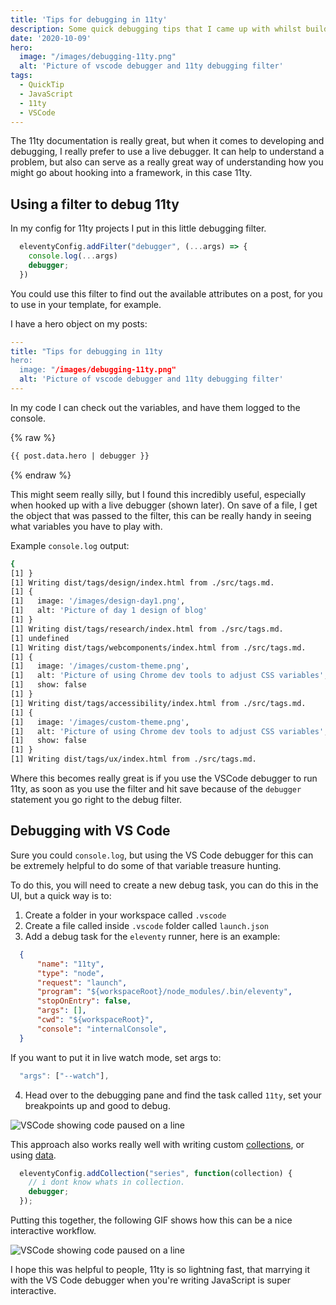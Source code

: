 ```yaml
---
title: 'Tips for debugging in 11ty'
description: Some quick debugging tips that I came up with whilst building my personal blog.
date: '2020-10-09'
hero:
  image: "/images/debugging-11ty.png"
  alt: 'Picture of vscode debugger and 11ty debugging filter'
tags:
  - QuickTip
  - JavaScript
  - 11ty
  - VSCode
---
```


The 11ty documentation is  really great, but when it comes to developing and debugging, I really prefer to use a live debugger.
It can help to understand a problem, but also can serve as a really great way of understanding how you might go about hooking into a framework, in this case 11ty.

## Using a filter to debug 11ty

In my config for 11ty projects I put in this little debugging filter.

```js
  eleventyConfig.addFilter("debugger", (...args) => {
    console.log(...args)
    debugger;
  })
```

You could use this filter to find out the available attributes on a post, for you to use in your template, for example.

I have a hero object on my posts:

```yaml
---
title: "Tips for debugging in 11ty
hero:
  image: "/images/debugging-11ty.png"
  alt: 'Picture of vscode debugger and 11ty debugging filter'
---
```


In my code I can check out the variables, and have them logged to the console.

{% raw %}
```html
{{ post.data.hero | debugger }}
```
{% endraw %}

This might seem really silly, but I found this incredibly useful, especially when hooked up with a live debugger (shown later).
On save of a file, I get the object that was passed to the filter, this can be really handy in seeing what variables you have to play with.

Example `console.log` output:

```bash
{
[1] }
[1] Writing dist/tags/design/index.html from ./src/tags.md.
[1] {
[1]   image: '/images/design-day1.png',
[1]   alt: 'Picture of day 1 design of blog'
[1] }
[1] Writing dist/tags/research/index.html from ./src/tags.md.
[1] undefined
[1] Writing dist/tags/webcomponents/index.html from ./src/tags.md.
[1] {
[1]   image: '/images/custom-theme.png',
[1]   alt: 'Picture of using Chrome dev tools to adjust CSS variables',
[1]   show: false
[1] }
[1] Writing dist/tags/accessibility/index.html from ./src/tags.md.
[1] {
[1]   image: '/images/custom-theme.png',
[1]   alt: 'Picture of using Chrome dev tools to adjust CSS variables',
[1]   show: false
[1] }
[1] Writing dist/tags/ux/index.html from ./src/tags.md.
```

Where this becomes really great is if you use the VSCode debugger to run 11ty, as soon as you use the filter and hit save because of the `debugger` statement you go right to the debug filter.

## Debugging with VS Code

Sure you could `console.log`, but using the VS Code debugger for this can be extremely helpful to do some of that variable treasure hunting.

To do this, you will need to create a new debug task, you can do this in the UI, but a quick way is to:

1. Create a folder in your workspace called `.vscode`
2. Create a file called inside `.vscode` folder called `launch.json`
3. Add a debug task for the `eleventy` runner, here is an example:

```json
  {
      "name": "11ty",
      "type": "node",
      "request": "launch",
      "program": "${workspaceRoot}/node_modules/.bin/eleventy",
      "stopOnEntry": false,
      "args": [],
      "cwd": "${workspaceRoot}",
      "console": "internalConsole",
  }
```

If you want to put it in live watch mode, set args to:

```js
  "args": ["--watch"],
```

4. Head over to the debugging pane and find the task called `11ty`, set your breakpoints up and good to debug.

![VSCode showing code paused on a line](/images/debugging-11ty.png "You can now inspect all the variables you want.")

This approach also works really well with writing custom [collections](https://www.11ty.dev/docs/collections/), or using [data](https://www.11ty.dev/docs/data/).

```js
  eleventyConfig.addCollection("series", function(collection) {
    // i dont know whats in collection.
    debugger;
  });
```

Putting this together, the following GIF shows how this can be a nice interactive workflow.

![VSCode showing code paused on a line](/images/debugging_11ty.gif "Really interactive way of debugging and developing")

I hope this was helpful to people, 11ty is so lightning fast, that marrying it with the VS Code debugger when you're writing JavaScript is super interactive.